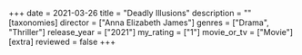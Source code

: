 +++
date = 2021-03-26
title = "Deadly Illusions"
description = ""
[taxonomies]
director = ["Anna Elizabeth James"] 
genres = ["Drama", "Thriller"]
release_year = ["2021"]
my_rating = ["1"]
movie_or_tv = ["Movie"]
[extra]
reviewed = false
+++

